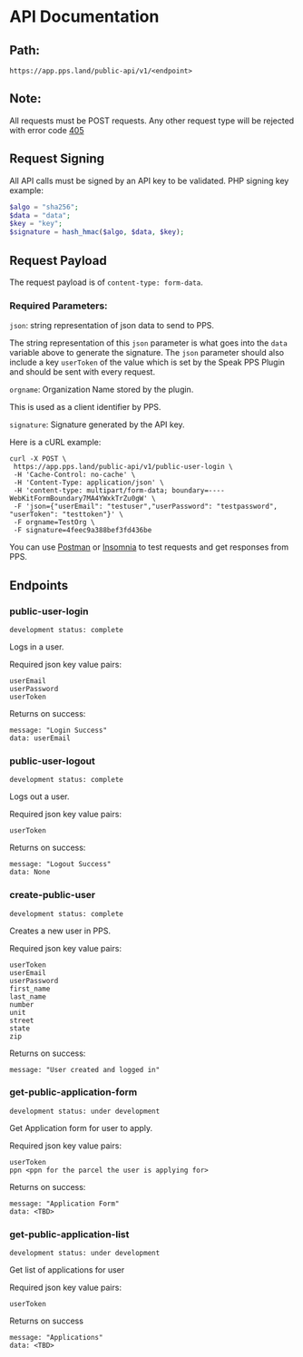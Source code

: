# API Documentation

## Path:
```
https://app.pps.land/public-api/v1/<endpoint>
```
## Note:
All requests must be POST requests.
Any other request type will be rejected with error code [405](https://httpstatuses.com/405)

## Request Signing
All API calls must be signed by an API key to be validated.
PHP signing key example:
```PHP
$algo = "sha256";
$data = "data";
$key = "key";
$signature = hash_hmac($algo, $data, $key);
```

## Request Payload
The request payload is of `content-type: form-data`.

### Required Parameters:

`json`: string representation of json data to send to PPS.

The string representation of this `json` parameter is what goes into the `data` variable above to generate the signature.
The `json` parameter should also include a key `userToken` of the value which is set by the Speak PPS Plugin and should be sent with every request.

`orgname`: Organization Name stored by the plugin.

 This is used as a client identifier by PPS.

 `signature`: Signature generated by the API key.

 Here is a cURL example:
 ```
 curl -X POST \
  https://app.pps.land/public-api/v1/public-user-login \
  -H 'Cache-Control: no-cache' \
  -H 'Content-Type: application/json' \
  -H 'content-type: multipart/form-data; boundary=----WebKitFormBoundary7MA4YWxkTrZu0gW' \
  -F 'json={"userEmail": "testuser","userPassword": "testpassword",  "userToken": "testtoken"}' \
  -F orgname=TestOrg \
  -F signature=4feec9a388bef3fd436be
 ```
You can use [Postman](https://www.getpostman.com/)
or [Insomnia](https://insomnia.rest/) to test requests and get responses from PPS.

 ## Endpoints

### public-user-login
`development status: complete`

Logs in a user.

Required json key value pairs:
```
userEmail
userPassword
userToken
```
Returns on success:
```
message: "Login Success"
data: userEmail
```

### public-user-logout
`development status: complete`

Logs out a user.

Required json key value pairs:
```
userToken
```
Returns on success:
```
message: "Logout Success"
data: None
```

### create-public-user
`development status: complete`

Creates a new user in PPS.

Required json key value pairs:
```
userToken
userEmail
userPassword
first_name
last_name
number
unit
street
state
zip
```

Returns on success:
```
message: "User created and logged in"
```

### get-public-application-form
`development status: under development`

Get Application form for user to apply.

Required json key value pairs:
```
userToken
ppn <ppn for the parcel the user is applying for>
```

Returns on success:
```
message: "Application Form"
data: <TBD>
```

### get-public-application-list
`development status: under development`

Get list of applications for user

Required json key value pairs:
```
userToken
```

Returns on success
```
message: "Applications"
data: <TBD>
```
